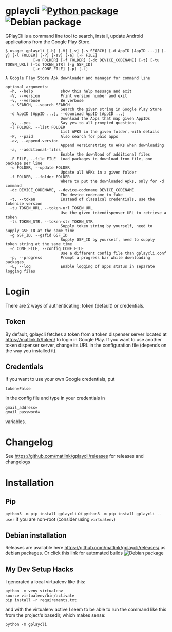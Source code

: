 # gplaycli [![Python package](https://github.com/matlink/gplaycli/workflows/Python%20package/badge.svg)](https://github.com/matlink/gplaycli/actions) ![Debian package](https://github.com/matlink/gplaycli/workflows/Debian%20package/badge.svg)
GPlayCli is a command line tool to search, install, update Android applications from the Google Play Store.

	$ usage: gplaycli [-h] [-V] [-v] [-s SEARCH] [-d AppID [AppID ...]] [-y] [-l FOLDER] [-P] [-av] [-a] [-F FILE]
                [-u FOLDER] [-f FOLDER] [-dc DEVICE_CODENAME] [-t] [-tu TOKEN_URL] [-ts TOKEN_STR] [-g GSF_ID]
                [-c CONF_FILE] [-p] [-L]

	A Google Play Store Apk downloader and manager for command line

	optional arguments:
	  -h, --help            show this help message and exit
	  -V, --version         Print version number and exit
	  -v, --verbose         Be verbose
	  -s SEARCH, --search SEARCH
	                        Search the given string in Google Play Store
	  -d AppID [AppID ...], --download AppID [AppID ...]
	                        Download the Apps that map given AppIDs
	  -y, --yes             Say yes to all prompted questions
	  -l FOLDER, --list FOLDER
	                        List APKS in the given folder, with details
	  -P, --paid            Also search for paid apps
	  -av, --append-version
	                        Append versionstring to APKs when downloading
	  -a, --additional-files
	                        Enable the download of additional files
	  -F FILE, --file FILE  Load packages to download from file, one package per line
	  -u FOLDER, --update FOLDER
	                        Update all APKs in a given folder
	  -f FOLDER, --folder FOLDER
	                        Where to put the downloaded Apks, only for -d command
	  -dc DEVICE_CODENAME, --device-codename DEVICE_CODENAME
	                        The device codename to fake
	  -t, --token           Instead of classical credentials, use the tokenize version
	  -tu TOKEN_URL, --token-url TOKEN_URL
	                        Use the given tokendispenser URL to retrieve a token
	  -ts TOKEN_STR, --token-str TOKEN_STR
	                        Supply token string by yourself, need to supply GSF_ID at the same time
	  -g GSF_ID, --gsfid GSF_ID
	                        Supply GSF_ID by yourself, need to supply token string at the same time
	  -c CONF_FILE, --config CONF_FILE
	                        Use a different config file than gplaycli.conf
	  -p, --progress        Prompt a progress bar while downloading packages
	  -L, --log             Enable logging of apps status in separate logging files

Login
===========
There are 2 ways of authenticating: token (default) or credentials.

Token
-----
By default, gplaycli fetches a token from a token dispenser server located at https://matlink.fr/token/ to login in Google Play. If you want to use another token dispenser server, change its URL in the configuration file (depends on the way you installed it).

Credentials
-----------
If you want to use your own Google credentials, put

	token=False

in the config file and type in your credentials in

	gmail_address=
	gmail_password=

variables.

Changelog
=========
See https://github.com/matlink/gplaycli/releases for releases and changelogs

Installation
============

Pip
---
`python3 -m pip install gplaycli` or `python3 -m pip install gplaycli --user` if you are non-root (consider using `virtualenv`)

Debian installation
--------------------
Releases are available here https://github.com/matlink/gplaycli/releases/ as debian packages. Or click this link for automated builds ![Debian package](https://github.com/matlink/gplaycli/workflows/Debian%20package/badge.svg)

My Dev Setup Hacks
------------------

I generated a local virtualenv like this:

    python -m venv virtualenv
    source virtualenv/bin/activate
    pip install -r requirements.txt

and with the virtualenv active I seem to be able to run the command like this
from the project's basedir, which makes sense:

    python -m gplaycli
